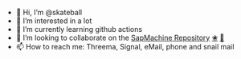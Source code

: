 - 👋 Hi, I’m @skateball
- 👀 I’m interested in a lot
- 🌱 I’m currently learning github actions
- 💞️ I’m looking to collaborate on the [SapMachine Repository](https://github.com/SAP/SapMachine) [❀](https://github.com/skateball/skateball/blob/main/sapmachine_downloads.md) [🌟](https://github.com/SAP/SapMachine/graphs/traffic)
- 📫 How to reach me: Threema, Signal, eMail, phone and snail mail

<!---
skateball/skateball is a ✨ special ✨ repository because its `README.md` (this file) appears on your GitHub profile.
You can click the Preview link to take a look at your changes.
--->
